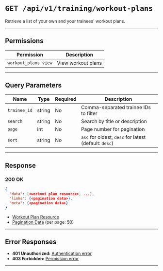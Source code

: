 # `GET /api/v1/training/workout-plans`

Retrieve a list of your own and your trainees' workout plans.


---

## Permissions
| Permission             | Description                |
|------------------------|----------------------------|
| `workout_plans.view`   | View workout plans         |

---

## Query Parameters
| Name         | Type    | Required | Description                                                      |
|--------------|---------|----------|------------------------------------------------------------------|
| `trainee_id` | string  | No       | Comma-separated trainee IDs to filter                            |
| `search`     | string  | No       | Search by title or description                                   |
| `page`       | int     | No       | Page number for pagination                                       |
| `sort`       | string  | No       | `asc` for oldest, `desc` for latest (default: `desc`)            |

---

## Response

### 200 OK
```json
{
  "data": [<workout plan resource>, ...],
  "links": {<pagination data>},
  "meta": {<pagination data>}
}
```
- [Workout Plan Resource](workout_plan_resource.md)
- [Pagination Data](../../_globals/pagination-data.md) (per page: 50)

---

## Error Responses
- **401 Unauthorized:** [Authentication error](../../_globals/authentication-errors.md)
- **403 Forbidden:** [Permission error](../../_globals/permission-errors.md)

---
